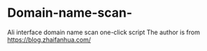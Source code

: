 # Domain-name-scan-
Ali interface domain name scan one-click script
The author is from https://blog.zhaifanhua.com/
